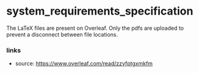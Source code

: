 # system_requirements_specification
The LaTeX files are present on Overleaf. Only the pdfs are uploaded to prevent a disconnect between file locations.

### links
- source: https://www.overleaf.com/read/zzyfptgxmkfm